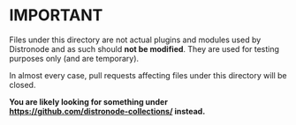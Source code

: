 # IMPORTANT

Files under this directory are not actual plugins and modules used by Distronode
and as such should **not be modified**. They are used for testing purposes
only (and are temporary).

In almost every case, pull requests affecting files under this directory
will be closed.

**You are likely looking for something under
https://github.com/distronode-collections/ instead.**

